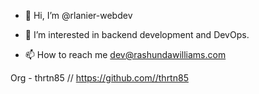 - 👋 Hi, I’m @rlanier-webdev
- 👀 I’m interested in backend development and DevOps.

- 📫 How to reach me dev@rashundawilliams.com

Org - thrtn85 // https://github.com//thrtn85
<!---
rlanier-webdev/rlanier-webdev is a ✨ special ✨ repository because its `README.md` (this file) appears on your GitHub profile.
You can click the Preview link to take a look at your changes. - 💞️ I’m looking to collaborate on all projects.
--->
